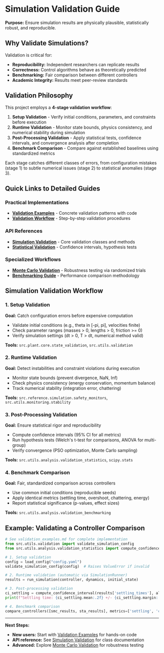 # Simulation Validation Guide

**Purpose:** Ensure simulation results are physically plausible, statistically robust, and reproducible.

## Why Validate Simulations?

Validation is critical for:
- **Reproducibility:** Independent researchers can replicate results
- **Correctness:** Control algorithms behave as theoretically predicted
- **Benchmarking:** Fair comparison between different controllers
- **Academic Integrity:** Results meet peer-review standards

## Validation Philosophy

This project employs a **4-stage validation workflow**:

1. **Setup Validation** - Verify initial conditions, parameters, and constraints before execution
2. **Runtime Validation** - Monitor state bounds, physics consistency, and numerical stability during simulation
3. **Post-Processing Validation** - Apply statistical tests, confidence intervals, and convergence analysis after completion
4. **Benchmark Comparison** - Compare against established baselines using standardized metrics

Each stage catches different classes of errors, from configuration mistakes (stage 1) to subtle numerical issues (stage 2) to statistical anomalies (stage 3).

## Quick Links to Detailed Guides

### Practical Implementations
- **[Validation Examples](validation_examples.md)** - Concrete validation patterns with code
- **[Validation Workflow](validation_workflow.md)** - Step-by-step validation procedures

### API References
- **[Simulation Validation](../reference/simulation/validation___init__.md)** - Core validation classes and methods
- **[Statistical Validation](../reference/analysis/validation_statistics.md)** - Confidence intervals, hypothesis tests

### Specialized Workflows
- **[Monte Carlo Validation](../guides/workflows/monte-carlo-validation-quickstart.md)** - Robustness testing via randomized trials
- **[Benchmarking Guide](../testing/benchmarking_framework_technical_guide.md)** - Performance comparison methodology

## Simulation Validation Workflow

### 1. Setup Validation
**Goal:** Catch configuration errors before expensive computation

- Validate initial conditions (e.g., theta in [-pi, pi], velocities finite)
- Check parameter ranges (masses > 0, lengths > 0, friction >= 0)
- Verify simulation settings (dt > 0, T > dt, numerical method valid)

**Tools:** `src.plant.core.state_validation`, `src.utils.validation`

### 2. Runtime Validation
**Goal:** Detect instabilities and constraint violations during execution

- Monitor state bounds (prevent divergence, NaN, Inf)
- Check physics consistency (energy conservation, momentum balance)
- Track numerical stability (integration error, chattering)

**Tools:** `src.reference.simulation.safety_monitors`, `src.utils.monitoring.stability`

### 3. Post-Processing Validation
**Goal:** Ensure statistical rigor and reproducibility

- Compute confidence intervals (95% CI for all metrics)
- Run hypothesis tests (Welch's t-test for comparisons, ANOVA for multi-group)
- Verify convergence (PSO optimization, Monte Carlo sampling)

**Tools:** `src.utils.analysis.validation_statistics`, `scipy.stats`

### 4. Benchmark Comparison
**Goal:** Fair, standardized comparison across controllers

- Use common initial conditions (reproducible seeds)
- Apply identical metrics (settling time, overshoot, chattering, energy)
- Report statistical significance (p-values, effect sizes)

**Tools:** `src.utils.analysis.validation_benchmarking`

## Example: Validating a Controller Comparison

```python
# See validation_examples.md for complete implementation
from src.utils.validation import validate_simulation_config
from src.utils.analysis.validation_statistics import compute_confidence_interval

# 1. Setup validation
config = load_config("config.yaml")
validate_simulation_config(config)  # Raises ValueError if invalid

# 2. Runtime validation (automatic via SimulationRunner)
results = run_simulation(controller, dynamics, initial_state)

# 3. Post-processing validation
ci_settling = compute_confidence_interval(results['settling_times'], alpha=0.05)
print(f"Settling time: {ci_settling.mean:.2f} +/- {ci_settling.margin:.2f}s")

# 4. Benchmark comparison
compare_controllers([smc_results, sta_results], metrics=['settling', 'chattering'])
```

---

**Next Steps:**
- **New users:** Start with [Validation Examples](validation_examples.md) for hands-on code
- **API reference:** See [Simulation Validation](../reference/simulation/validation___init__.md) for class documentation
- **Advanced:** Explore [Monte Carlo Validation](../guides/workflows/monte-carlo-validation-quickstart.md) for robustness testing
